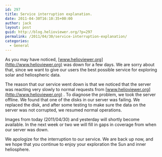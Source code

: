 ```yaml
---
id: 297
title: Service interruption explanation.
date: 2011-04-30T16:10:35+00:00
author: jack
layout: post
guid: http://blog.helioviewer.org/?p=297
permalink: /2011/04/30/service-interruption-explanation/
categories:
  - General
---
```

As you may have noticed, [www.helioviewer.org](http://www.helioviewer.org) was down for a few days. We are sorry about that, since we want to give our users the best possible service for exploring solar and heliospheric data.

The reason that our service went down is that we noticed that the server was reacting very slowly to normal requests from [www.helioviewer.org](http://www.helioviewer.org) . To diagnose the problem, we took the server offline. We found that one of the disks in our server was failing. We replaced the disk, and after some testing to make sure the data on the server was not corrupted, we resumed normal operations.

Images from today (2011/04/30) and yesterday will shortly become available. In the next week or two we will fill in gaps in coverage from when our server was down.

We apologize for the interruption to our service. We are back up now, and we hope that you continue to enjoy your exploration the Sun and inner heliosphere.

